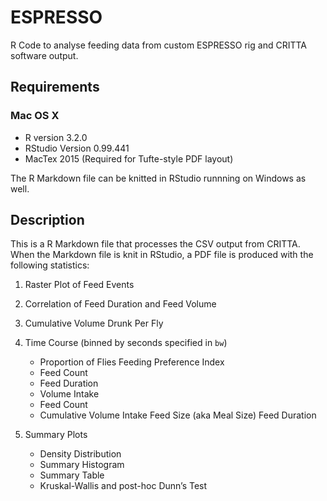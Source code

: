 # ESPRESSO
R Code to analyse feeding data from custom ESPRESSO rig and CRITTA software output.

## Requirements 
### Mac OS X
* R version 3.2.0 
* RStudio Version 0.99.441
* MacTex 2015 (Required for Tufte-style PDF layout)

The R Markdown file can be knitted in RStudio runnning on Windows as well.

## Description
This is a R Markdown file that processes the CSV output from CRITTA. When the Markdown file is knit in RStudio, a PDF file is produced with the following statistics:

1. Raster Plot of Feed Events
2. Correlation of Feed Duration and Feed Volume
3. Cumulative Volume Drunk Per Fly
4. Time Course (binned by seconds specified in `bw`)
    * Proportion of Flies Feeding Preference Index
    * Feed Count
    * Feed Duration
    * Volume Intake
    * Feed Count
    * Cumulative Volume Intake Feed Size (aka Meal Size) Feed Duration

5. Summary Plots
    * Density Distribution
    * Summary Histogram
    * Summary Table
    * Kruskal-Wallis and post-hoc Dunn’s Test
